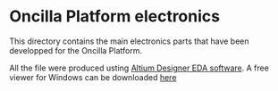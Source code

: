 # Oncilla Platform electronics

This directory contains the main electronics parts that have been developped for the Oncilla Platform. 

All the file were produced usting [Altium Designer EDA software](http://www.altium.com). A free viewer for Windows can be downloaded [here](http://www.altium.com/en/products/downloads)
